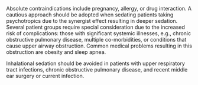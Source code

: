 Absolute contraindications include pregnancy, allergy, or drug interaction. A cautious approach should be adopted when sedating patients taking psychotropics due to the synergist effect resulting in deeper sedation. Several patient groups require special consideration due to the increased risk of complications: those with significant systemic illnesses, e.g., chronic obstructive pulmonary disease, multiple co-morbidities, or conditions that cause upper airway obstruction. Common medical problems resulting in this obstruction are obesity and sleep apnea.

Inhalational sedation should be avoided in patients with upper respiratory tract infections, chronic obstructive pulmonary disease, and recent middle ear surgery or current infection.